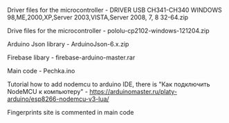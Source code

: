 Driver files for the microcontroller - DRIVER USB CH341-CH340 WINDOWS 98,ME,2000,XP,Server 2003,VISTA,Server 2008, 7, 8 32-64.zip

Drive files for the microcontroller - pololu-cp2102-windows-121204.zip

Arduino Json library - ArduinoJson-6.x.zip

Firebase libary - firebase-arduino-master.rar

Main code - Pechka.ino

Tutorial how to add nodemcu to arduino IDE, there is "Как подключить NodeMCU к компьютеру" - https://arduinomaster.ru/platy-arduino/esp8266-nodemcu-v3-lua/

Fingerprints site is commented in main code
